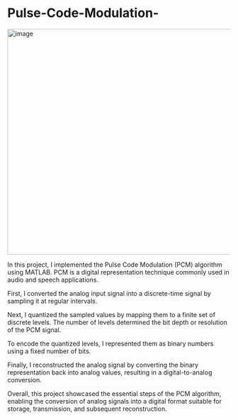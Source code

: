 # Pulse-Code-Modulation-
<img width="509" alt="image" src="https://github.com/yaranasserr/Pulse-Code-Modulation-/assets/72654303/858f2d8a-5544-4bb5-94f2-1614dd9f02c3">

In this project, I implemented the Pulse Code Modulation (PCM) algorithm using MATLAB. PCM is a digital representation technique commonly used in audio and speech applications. 

First, I converted the analog input signal into a discrete-time signal by sampling it at regular intervals. 

Next, I quantized the sampled values by mapping them to a finite set of discrete levels. The number of levels determined the bit depth or resolution of the PCM signal. 

To encode the quantized levels, I represented them as binary numbers using a fixed number of bits. 

Finally, I reconstructed the analog signal by converting the binary representation back into analog values, resulting in a digital-to-analog conversion. 

Overall, this project showcased the essential steps of the PCM algorithm, enabling the conversion of analog signals into a digital format suitable for storage, transmission, and subsequent reconstruction.
